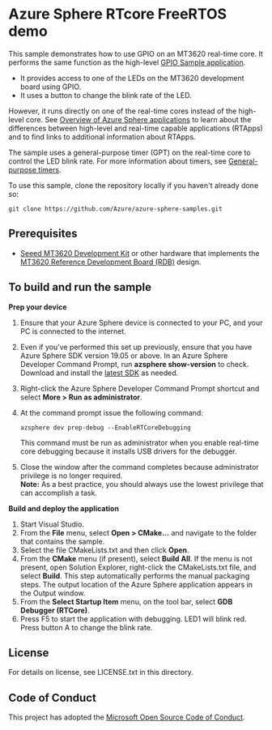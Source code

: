 ﻿# Azure Sphere RTcore FreeRTOS demo

This sample demonstrates how to use GPIO on an MT3620 real-time core. It performs the same function as the high-level [GPIO Sample application](../GPIO_HighLevelApp/README.md).

- It provides access to one of the LEDs on the MT3620 development board using GPIO.
- It uses a button to change the blink rate of the LED.

However, it runs directly on one of the real-time cores instead of the high-level core. See [Overview of Azure Sphere applications](https://docs.microsoft.com/azure-sphere/app-development/applications-overview#real-time-capable-applications) to learn about the differences between high-level and real-time capable applications (RTApps) and to find links to additional information about RTApps.

The sample uses a general-purpose timer (GPT) on the real-time core to control the LED blink rate. For more information about timers, see [General-purpose timers](https://docs.microsoft.com/azure-sphere/app-development/use-peripherals-rt#general-purpose-timers).

To use this sample, clone the repository locally if you haven't already done so:

```
git clone https://github.com/Azure/azure-sphere-samples.git
```
  
## Prerequisites

- [Seeed MT3620 Development Kit](https://aka.ms/azurespheredevkits) or other hardware that implements the [MT3620 Reference Development Board (RDB)](https://docs.microsoft.com/azure-sphere/hardware/mt3620-reference-board-design) design.

## To build and run the sample

**Prep your device**

1. Ensure that your Azure Sphere device is connected to your PC, and your PC is connected to the internet.
1. Even if you've performed this set up previously, ensure that you have Azure Sphere SDK version 19.05 or above. In an Azure Sphere Developer Command Prompt, run **azsphere show-version** to check. Download and install the [latest SDK](https://aka.ms/AzureSphereSDKDownload) as needed.
1. Right-click the Azure Sphere Developer Command Prompt shortcut and select **More > Run as administrator**.
1. At the command prompt issue the following command:

   ```
   azsphere dev prep-debug --EnableRTCoreDebugging
   ```

   This command must be run as administrator when you enable real-time core debugging because it installs USB drivers for the debugger.
1. Close the window after the command completes because administrator privilege is no longer required.  
    **Note:** As a best practice, you should always use the lowest privilege that can accomplish a task.

**Build and deploy the application**

1. Start Visual Studio.
1. From the **File** menu, select **Open > CMake...** and navigate to the folder that contains the sample.
1. Select the file CMakeLists.txt and then click **Open**.
1. From the **CMake** menu (if present), select **Build All**. If the menu is not present, open Solution Explorer, right-click the CMakeLists.txt file, and select **Build**. This step automatically performs the manual packaging steps. The output location of the Azure Sphere application appears in the Output window.
1. From the **Select Startup Item** menu, on the tool bar, select **GDB Debugger (RTCore)**.
1. Press F5 to start the application with debugging. LED1 will blink red. Press button A to change the blink rate.

## License

For details on license, see LICENSE.txt in this directory.

## Code of Conduct

This project has adopted the [Microsoft Open Source Code of Conduct](https://opensource.microsoft.com/codeofconduct/).